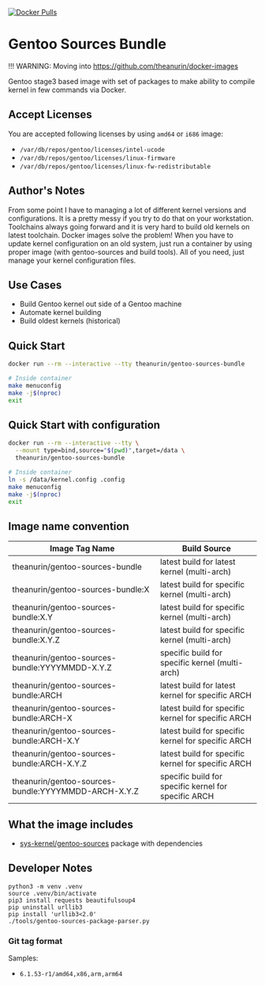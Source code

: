 [![Docker Pulls](https://img.shields.io/docker/pulls/theanurin/gentoo-sources-bundle?label=Pulls)](https://hub.docker.com/r/theanurin/gentoo-sources-bundle)

# Gentoo Sources Bundle

!!! WARNING: Moving into https://github.com/theanurin/docker-images


Gentoo stage3 based image with set of packages to make ability to compile kernel in few commands via Docker.

## Accept Licenses

You are accepted following licenses by using `amd64` or `i686` image:

- `/var/db/repos/gentoo/licenses/intel-ucode`
- `/var/db/repos/gentoo/licenses/linux-firmware`
- `/var/db/repos/gentoo/licenses/linux-fw-redistributable`

## Author's Notes

From some point I have to managing a lot of different kernel versions and configurations.
It is a pretty messy if you try to do that on your workstation.
Toolchains always going forward and it is very hard to build old kernels on latest toolchain.
Docker images solve the problem! When you have to update kernel configuration on an old system, just run a container by using proper image (with gentoo-sources and build tools).
All of you need, just manage your kernel configuration files.

## Use Cases

* Build Gentoo kernel out side of a Gentoo machine
* Automate kernel building
* Build oldest kernels (historical)

## Quick Start

```bash
docker run --rm --interactive --tty theanurin/gentoo-sources-bundle

# Inside container
make menuconfig
make -j$(nproc)
exit
```


## Quick Start with configuration

```bash
docker run --rm --interactive --tty \
  --mount type=bind,source="$(pwd)",target=/data \ 
  theanurin/gentoo-sources-bundle

# Inside container
ln -s /data/kernel.config .config
make menuconfig
make -j$(nproc)
exit
```



## Image name convention

| Image Tag Name                                          | Build Source                                          |
|---------------------------------------------------------|-------------------------------------------------------|
| theanurin/gentoo-sources-bundle                         | latest build for latest kernel (multi-arch)           |
| theanurin/gentoo-sources-bundle:X                       | latest build for specific kernel (multi-arch)         |
| theanurin/gentoo-sources-bundle:X.Y                     | latest build for specific kernel (multi-arch)         |
| theanurin/gentoo-sources-bundle:X.Y.Z                   | latest build for specific kernel (multi-arch)         |
| theanurin/gentoo-sources-bundle:YYYYMMDD-X.Y.Z          | specific build for specific kernel (multi-arch)       |
| theanurin/gentoo-sources-bundle:ARCH                    | latest build for latest kernel for specific ARCH      |
| theanurin/gentoo-sources-bundle:ARCH-X                  | latest build for specific kernel for specific ARCH    |
| theanurin/gentoo-sources-bundle:ARCH-X.Y                | latest build for specific kernel for specific ARCH    |
| theanurin/gentoo-sources-bundle:ARCH-X.Y.Z              | latest build for specific kernel for specific ARCH    |
| theanurin/gentoo-sources-bundle:YYYYMMDD-ARCH-X.Y.Z     | specific build for specific kernel for specific ARCH  |

## What the image includes

* [sys-kernel/gentoo-sources](https://packages.gentoo.org/packages/sys-kernel/gentoo-sources) package with dependencies

## Developer Notes

```shell
python3 -m venv .venv
source .venv/bin/activate
pip3 install requests beautifulsoup4
pip uninstall urllib3
pip install 'urllib3<2.0'
./tools/gentoo-sources-package-parser.py
```

### Git tag format

Samples:

- `6.1.53-r1/amd64,x86,arm,arm64`
